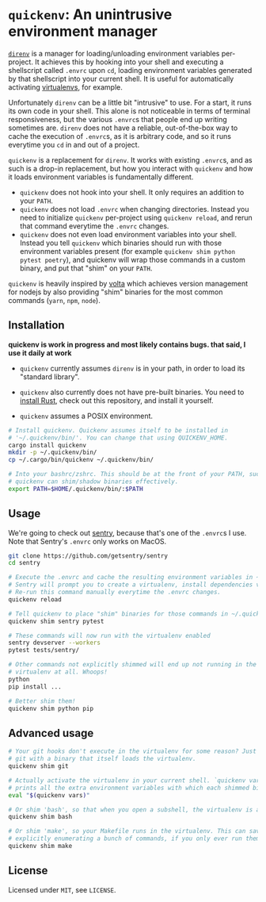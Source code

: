 # `quickenv`: An unintrusive environment manager

[`direnv`](https://direnv.net/) is a manager for loading/unloading environment
variables per-project. It achieves this by hooking into your shell and
executing a shellscript called `.envrc` upon `cd`, loading environment
variables generated by that shellscript into your current shell. It is useful
for automatically activating
[virtualenvs](https://docs.python.org/3/tutorial/venv.html), for example.

Unfortunately `direnv` can be a little bit "intrusive" to use. For a start, it
runs its own code in your shell. This alone is not noticeable in terms of
terminal responsiveness, but the various `.envrc`s that people end up writing
sometimes are.  `direnv` does not have a reliable, out-of-the-box way to cache
the execution of `.envrc`s, as it is arbitrary code, and so it runs everytime
you `cd` in and out of a project.

`quickenv` is a replacement for `direnv`. It works with existing `.envrc`s, and
as such is a drop-in replacement, but how you interact with `quickenv` and how
it loads environment variables is fundamentally different.

* `quickenv` does not hook into your shell. It only requires an addition to
  your `PATH`.
* `quickenv` does not load `.envrc` when changing directories. Instead you need
  to initialize `quickenv` per-project using `quickenv reload`, and rerun that
  command everytime the `.envrc` changes.
* `quickenv` does not even load environment variables into your shell. Instead
  you tell `quickenv` which binaries should run with those environment
  variables present (for example `quickenv shim python pytest poetry`), and
  quickenv will wrap those commands in a custom binary, and put that "shim" on
  your `PATH`.

`quickenv` is heavily inspired by [volta](https://volta.sh/) which achieves
version management for nodejs by also providing "shim" binaries for the most
common commands (`yarn`, `npm`, `node`).


## Installation

**quickenv is work in progress and most likely contains bugs. that said, I use it daily at work**

* `quickenv` currently assumes `direnv` is in your path, in order to load
its "standard library".

* `quickenv` also currently does not have pre-built binaries. You need to
[install Rust](https://rustup.rs/), check out this repository, and install it
yourself.

* `quickenv` assumes a POSIX environment.

```bash
# Install quickenv. Quickenv assumes itself to be installed in
# '~/.quickenv/bin/'. You can change that using QUICKENV_HOME.
cargo install quickenv
mkdir -p ~/.quickenv/bin/
cp ~/.cargo/bin/quickenv ~/.quickenv/bin/

# Into your bashrc/zshrc. This should be at the front of your PATH, such that
# quickenv can shim/shadow binaries effectively.
export PATH=$HOME/.quickenv/bin/:$PATH
```

## Usage

We're going to check out [sentry](https://github.com/getsentry/sentry), because
that's one of the `.envrc`s I use. Note that Sentry's `.envrc` only works on
MacOS.

```bash
git clone https://github.com/getsentry/sentry
cd sentry

# Execute the .envrc and cache the resulting environment variables in ~/.quickenv/envs/.
# Sentry will prompt you to create a virtualenv, install dependencies via homebrew, etc.
# Re-run this command manually everytime the .envrc changes.
quickenv reload

# Tell quickenv to place "shim" binaries for those commands in ~/.quickenv/bin/
quickenv shim sentry pytest

# These commands will now run with the virtualenv enabled
sentry devserver --workers
pytest tests/sentry/

# Other commands not explicitly shimmed will end up not running in the
# virtualenv at all. Whoops!
python
pip install ...

# Better shim them!
quickenv shim python pip
```

## Advanced usage

```bash
# Your git hooks don't execute in the virtualenv for some reason? Just replace/shadow
# git with a binary that itself loads the virtualenv.
quickenv shim git

# Actually activate the virtualenv in your current shell. `quickenv vars`
# prints all the extra environment variables with which each shimmed binary runs.
eval "$(quickenv vars)"

# Or shim 'bash', so that when you open a subshell, the virtualenv is activated.
quickenv shim bash

# Or shim 'make', so your Makefile runs in the virtualenv. This can save you from
# explicitly enumerating a bunch of commands, if you only ever run them via 'make'.
quickenv shim make
```

## License

Licensed under `MIT`, see `LICENSE`.
